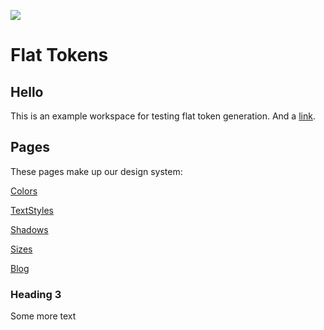 ![](https://unsplash.it/1200/400)

# Flat Tokens

## Hello

This is an example workspace for testing flat token generation. And a [link](https://github.com/Airbnb/Lona).

## Pages

These pages make up our design system:

<a class="page" href="Colors.md">Colors</a>

<a class="page" href="TextStyles.md">TextStyles</a>

<a class="page" href="Shadows.md">Shadows</a>

<a class="page" href="Sizes">Sizes</a>

<a class="page" href="Blog">Blog</a>

### Heading 3

Some more text

